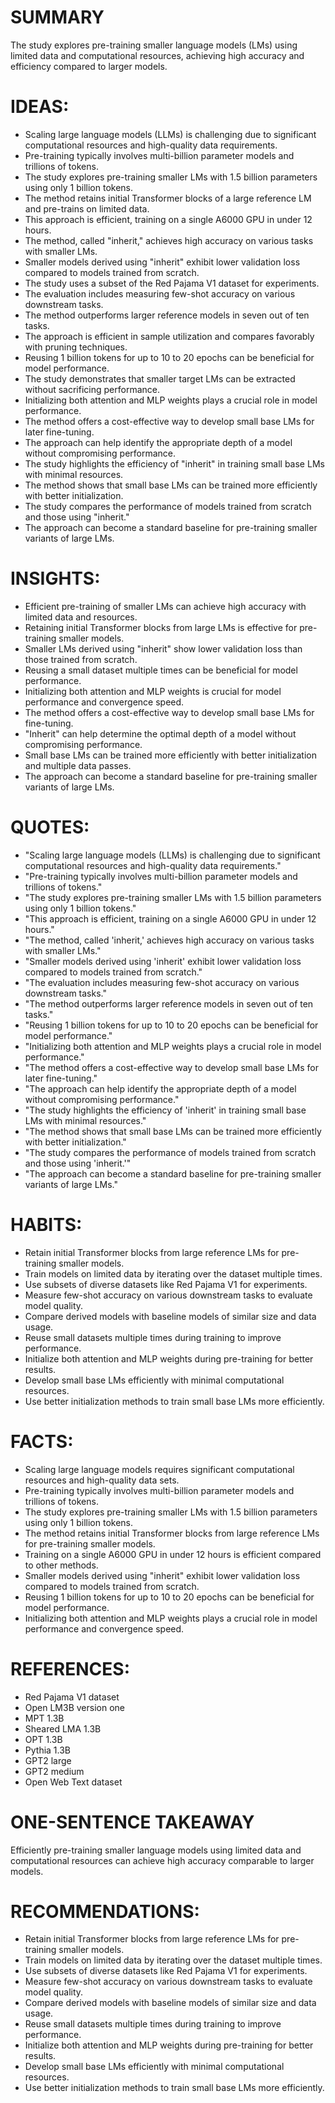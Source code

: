 # SUMMARY
The study explores pre-training smaller language models (LMs) using limited data and computational resources, achieving high accuracy and efficiency compared to larger models.

# IDEAS:
- Scaling large language models (LLMs) is challenging due to significant computational resources and high-quality data requirements.
- Pre-training typically involves multi-billion parameter models and trillions of tokens.
- The study explores pre-training smaller LMs with 1.5 billion parameters using only 1 billion tokens.
- The method retains initial Transformer blocks of a large reference LM and pre-trains on limited data.
- This approach is efficient, training on a single A6000 GPU in under 12 hours.
- The method, called "inherit," achieves high accuracy on various tasks with smaller LMs.
- Smaller models derived using "inherit" exhibit lower validation loss compared to models trained from scratch.
- The study uses a subset of the Red Pajama V1 dataset for experiments.
- The evaluation includes measuring few-shot accuracy on various downstream tasks.
- The method outperforms larger reference models in seven out of ten tasks.
- The approach is efficient in sample utilization and compares favorably with pruning techniques.
- Reusing 1 billion tokens for up to 10 to 20 epochs can be beneficial for model performance.
- The study demonstrates that smaller target LMs can be extracted without sacrificing performance.
- Initializing both attention and MLP weights plays a crucial role in model performance.
- The method offers a cost-effective way to develop small base LMs for later fine-tuning.
- The approach can help identify the appropriate depth of a model without compromising performance.
- The study highlights the efficiency of "inherit" in training small base LMs with minimal resources.
- The method shows that small base LMs can be trained more efficiently with better initialization.
- The study compares the performance of models trained from scratch and those using "inherit."
- The approach can become a standard baseline for pre-training smaller variants of large LMs.

# INSIGHTS:
- Efficient pre-training of smaller LMs can achieve high accuracy with limited data and resources.
- Retaining initial Transformer blocks from large LMs is effective for pre-training smaller models.
- Smaller LMs derived using "inherit" show lower validation loss than those trained from scratch.
- Reusing a small dataset multiple times can be beneficial for model performance.
- Initializing both attention and MLP weights is crucial for model performance and convergence speed.
- The method offers a cost-effective way to develop small base LMs for fine-tuning.
- "Inherit" can help determine the optimal depth of a model without compromising performance.
- Small base LMs can be trained more efficiently with better initialization and multiple data passes.
- The approach can become a standard baseline for pre-training smaller variants of large LMs.

# QUOTES:
- "Scaling large language models (LLMs) is challenging due to significant computational resources and high-quality data requirements."
- "Pre-training typically involves multi-billion parameter models and trillions of tokens."
- "The study explores pre-training smaller LMs with 1.5 billion parameters using only 1 billion tokens."
- "This approach is efficient, training on a single A6000 GPU in under 12 hours."
- "The method, called 'inherit,' achieves high accuracy on various tasks with smaller LMs."
- "Smaller models derived using 'inherit' exhibit lower validation loss compared to models trained from scratch."
- "The evaluation includes measuring few-shot accuracy on various downstream tasks."
- "The method outperforms larger reference models in seven out of ten tasks."
- "Reusing 1 billion tokens for up to 10 to 20 epochs can be beneficial for model performance."
- "Initializing both attention and MLP weights plays a crucial role in model performance."
- "The method offers a cost-effective way to develop small base LMs for later fine-tuning."
- "The approach can help identify the appropriate depth of a model without compromising performance."
- "The study highlights the efficiency of 'inherit' in training small base LMs with minimal resources."
- "The method shows that small base LMs can be trained more efficiently with better initialization."
- "The study compares the performance of models trained from scratch and those using 'inherit.'"
- "The approach can become a standard baseline for pre-training smaller variants of large LMs."

# HABITS:
- Retain initial Transformer blocks from large reference LMs for pre-training smaller models.
- Train models on limited data by iterating over the dataset multiple times.
- Use subsets of diverse datasets like Red Pajama V1 for experiments.
- Measure few-shot accuracy on various downstream tasks to evaluate model quality.
- Compare derived models with baseline models of similar size and data usage.
- Reuse small datasets multiple times during training to improve performance.
- Initialize both attention and MLP weights during pre-training for better results.
- Develop small base LMs efficiently with minimal computational resources.
- Use better initialization methods to train small base LMs more efficiently.

# FACTS:
- Scaling large language models requires significant computational resources and high-quality data sets.
- Pre-training typically involves multi-billion parameter models and trillions of tokens.
- The study explores pre-training smaller LMs with 1.5 billion parameters using only 1 billion tokens.
- The method retains initial Transformer blocks from large reference LMs for pre-training smaller models.
- Training on a single A6000 GPU in under 12 hours is efficient compared to other methods.
- Smaller models derived using "inherit" exhibit lower validation loss compared to models trained from scratch.
- Reusing 1 billion tokens for up to 10 to 20 epochs can be beneficial for model performance.
- Initializing both attention and MLP weights plays a crucial role in model performance and convergence speed.

# REFERENCES:
- Red Pajama V1 dataset
- Open LM3B version one
- MPT 1.3B
- Sheared LMA 1.3B
- OPT 1.3B
- Pythia 1.3B
- GPT2 large
- GPT2 medium
- Open Web Text dataset

# ONE-SENTENCE TAKEAWAY
Efficiently pre-training smaller language models using limited data and computational resources can achieve high accuracy comparable to larger models.

# RECOMMENDATIONS:
- Retain initial Transformer blocks from large reference LMs for pre-training smaller models.
- Train models on limited data by iterating over the dataset multiple times.
- Use subsets of diverse datasets like Red Pajama V1 for experiments.
- Measure few-shot accuracy on various downstream tasks to evaluate model quality.
- Compare derived models with baseline models of similar size and data usage.
- Reuse small datasets multiple times during training to improve performance.
- Initialize both attention and MLP weights during pre-training for better results.
- Develop small base LMs efficiently with minimal computational resources.
- Use better initialization methods to train small base LMs more efficiently.